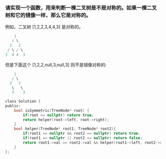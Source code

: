 ### 请实现一个函数，用来判断一棵二叉树是不是对称的。如果一棵二叉树和它的镜像一样，那么它是对称的。
例如，二叉树 [1,2,2,3,4,4,3] 是对称的。
```c
    1
   / \
  2   2
 / \ / \
3  4 4  3
```
但是下面这个 [1,2,2,null,3,null,3] 则不是镜像对称的:
```c
    1
   / \
  2   2
   \   \
   3    3
```
```c
class Solution {
public:
    bool isSymmetric(TreeNode* root) {
        if(root == nullptr) return true;
        return helper(root->left, root->right);
    }
    bool helper(TreeNode* root1, TreeNode* root2){
        if(root1 == nullptr && root2 == nullptr) return true;
        if(root1 == nullptr || root2 == nullptr) return false;
        return root1->val == root2->val && helper(root1->left, root2->right) && helper(root1->right, root2->left);
    }
};
```